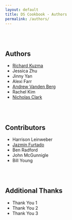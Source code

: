 ```yaml
---
layout: default
title: DS Cookbook - Authors
permalink: /authors/
---
```


<br><br>
## Authors
- [Richard Kuzma](https://www.linkedin.com/in/richard-s-kuzma/)
- Jessica Zhu
- Jinny Yan
- Alexi Farr
- [Andrew Vanden Berg](https://www.linkedin.com/in/andrew-vanden-berg-15294ba1/)
- Rachel Kim
- [Nicholas Clark](https://www.linkedin.com/in/nicholas-clark-4a822513a/)


<br><br>
## Contributors
- Harrison Leinweber
- [Jazmin Furtado](https://www.linkedin.com/in/jazmin-furtado-152996100)
- Ben Radford
- John McGunnigle
- Bill Young


<br><br>
## Additional Thanks
- Thank You 1
- Thank You 2
- Thank You 3
